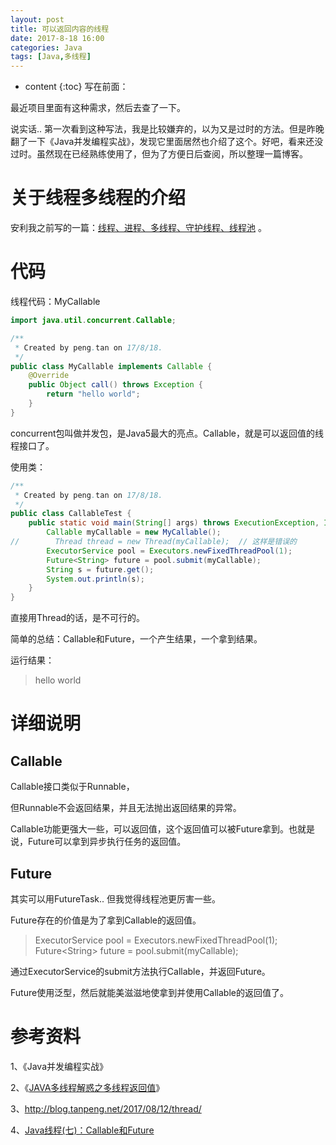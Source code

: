 ```yaml
---
layout: post
title: 可以返回内容的线程
date: 2017-8-18 16:00
categories: Java
tags: [Java,多线程]
---
```


* content
{:toc} 
写在前面：

最近项目里面有这种需求，然后去查了一下。

说实话.. 第一次看到这种写法，我是比较嫌弃的，以为又是过时的方法。但是昨晚翻了一下《Java并发编程实战》，发现它里面居然也介绍了这个。好吧，看来还没过时。虽然现在已经熟练使用了，但为了方便日后查阅，所以整理一篇博客。

# 关于线程多线程的介绍

安利我之前写的一篇：[线程、进程、多线程、守护线程、线程池](http://blog.tanpeng.net/2017/08/12/thread/)  。

# 代码

线程代码：MyCallable

```java
import java.util.concurrent.Callable;

/**
 * Created by peng.tan on 17/8/18.
 */
public class MyCallable implements Callable {
    @Override
    public Object call() throws Exception {
        return "hello world";
    }
}
```

concurrent包叫做并发包，是Java5最大的亮点。Callable，就是可以返回值的线程接口了。

使用类：

```java
/**
 * Created by peng.tan on 17/8/18.
 */
public class CallableTest {
    public static void main(String[] args) throws ExecutionException, InterruptedException {
        Callable myCallable = new MyCallable();
//        Thread thread = new Thread(myCallable);  // 这样是错误的
        ExecutorService pool = Executors.newFixedThreadPool(1);
        Future<String> future = pool.submit(myCallable);
        String s = future.get();
        System.out.println(s);
    }
}
```

直接用Thread的话，是不可行的。

简单的总结：Callable和Future，一个产生结果，一个拿到结果。

运行结果：

> hello world

# 详细说明

## Callable

Callable接口类似于Runnable，

但Runnable不会返回结果，并且无法抛出返回结果的异常。

Callable功能更强大一些，可以返回值，这个返回值可以被Future拿到。也就是说，Future可以拿到异步执行任务的返回值。

## Future

其实可以用FutureTask.. 但我觉得线程池更厉害一些。

Future存在的价值是为了拿到Callable的返回值。

> ExecutorService pool = Executors.newFixedThreadPool(1);
> Future\<String\> future = pool.submit(myCallable);

通过ExecutorService的submit方法执行Callable，并返回Future。

Future使用泛型，然后就能美滋滋地使拿到并使用Callable的返回值了。

# 参考资料

1、《Java并发编程实战》

2、《[JAVA多线程解惑之多线程返回值](http://tangmingjie2009.iteye.com/blog/1993251)》

3、<http://blog.tanpeng.net/2017/08/12/thread/>

4、[Java线程(七)：Callable和Future](http://blog.csdn.net/ghsau/article/details/7451464)